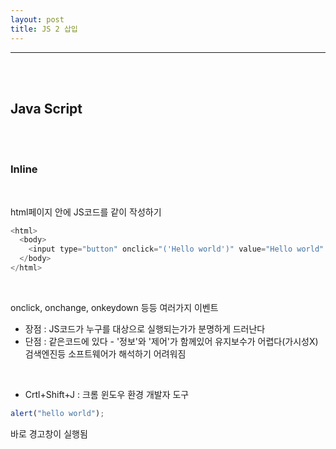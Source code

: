 ```yaml
---
layout: post
title: JS 2 삽입
---
```


---

<br><br>

## Java Script

<br><br>

### Inline

<br>

html페이지 안에 JS코드를 같이 작성하기
<br>

```javascript
<html>
  <body>
    <input type="button" onclick="('Hello world')" value="Hello world" />
  </body>
</html>
```

<br>

onclick, onchange, onkeydown 등등 여러가지 이벤트

- 장점 : JS코드가 누구를 대상으로 실행되는가가 분명하게 드러난다
- 단점 : 같은코드에 있다 - '정보'와 '제어'가 함께있어 유지보수가 어렵다(가시성X) 검색엔진등 소프트웨어가 해석하기 어려워짐

<br>

- Crtl+Shift+J : 크롬 윈도우 환경 개발자 도구

```javascript
alert("hello world");
```

바로 경고창이 실행됨
<br>
